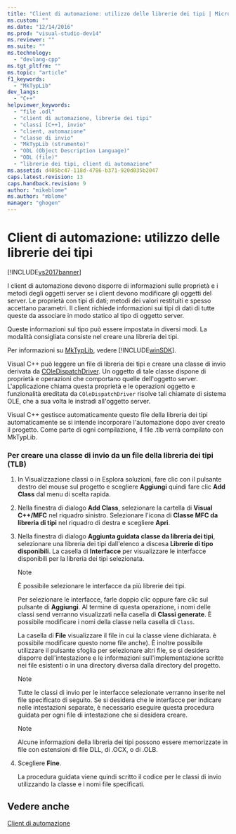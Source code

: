 ```yaml
---
title: "Client di automazione: utilizzo delle librerie dei tipi | Microsoft Docs"
ms.custom: ""
ms.date: "12/14/2016"
ms.prod: "visual-studio-dev14"
ms.reviewer: ""
ms.suite: ""
ms.technology: 
  - "devlang-cpp"
ms.tgt_pltfrm: ""
ms.topic: "article"
f1_keywords: 
  - "MkTypLib"
dev_langs: 
  - "C++"
helpviewer_keywords: 
  - "file .odl"
  - "client di automazione, librerie dei tipi"
  - "classi [C++], invio"
  - "client, automazione"
  - "classe di invio"
  - "MkTypLib (strumento)"
  - "ODL (Object Description Language)"
  - "ODL (file)"
  - "librerie dei tipi, client di automazione"
ms.assetid: d405bc47-118d-4786-b371-920d035b2047
caps.latest.revision: 13
caps.handback.revision: 9
author: "mikeblome"
ms.author: "mblome"
manager: "ghogen"
---
```

# Client di automazione: utilizzo delle librerie dei tipi
[!INCLUDE[vs2017banner](../assembler/inline/includes/vs2017banner.md)]

I client di automazione devono disporre di informazioni sulle proprietà e i metodi degli oggetti server se i client devono modificare gli oggetti del server.  Le proprietà con tipi di dati; metodi dei valori restituiti e spesso accettano parametri.  Il client richiede informazioni sui tipi di dati di tutte queste da associare in modo statico al tipo di oggetto server.  
  
 Queste informazioni sul tipo può essere impostata in diversi modi.  La modalità consigliata consiste nel creare una libreria dei tipi.  
  
 Per informazioni su [MkTypLib](http://msdn.microsoft.com/library/windows/desktop/aa366797), vedere [!INCLUDE[winSDK](../atl/includes/winsdk_md.md)].  
  
 Visual C\+\+ può leggere un file di libreria dei tipi e creare una classe di invio derivata da [COleDispatchDriver](../mfc/reference/coledispatchdriver-class.md).  Un oggetto di tale classe dispone di proprietà e operazioni che comportano quelle dell'oggetto server.  L'applicazione chiama questa proprietà e le operazioni oggetto e funzionalità ereditata da `COleDispatchDriver` risolve tali chiamate di sistema OLE, che a sua volta le instradi all'oggetto server.  
  
 Visual C\+\+ gestisce automaticamente questo file della libreria dei tipi automaticamente se si intende incorporare l'automazione dopo aver creato il progetto.  Come parte di ogni compilazione, il file .tlb verrà compilato con MkTypLib.  
  
### Per creare una classe di invio da un file della libreria dei tipi \(TLB\)  
  
1.  In Visualizzazione classi o in Esplora soluzioni, fare clic con il pulsante destro del mouse sul progetto e scegliere **Aggiungi** quindi fare clic **Add Class** dal menu di scelta rapida.  
  
2.  Nella finestra di dialogo **Add Class**, selezionare la cartella di **Visual C\+\+\/MFC** nel riquadro sinistro.  Selezionare l'icona di **Classe MFC da libreria di tipi** nel riquadro di destra e scegliere **Apri**.  
  
3.  Nella finestra di dialogo **Aggiunta guidata classe da libreria dei tipi**, selezionare una libreria dei tipi dall'elenco a discesa **Librerie di tipo disponibili**.  La casella di **Interfacce** per visualizzare le interfacce disponibili per la libreria dei tipi selezionata.  
  
    > [!NOTE]
    >  È possibile selezionare le interfacce da più librerie dei tipi.  
  
     Per selezionare le interfacce, farle doppio clic oppure fare clic sul pulsante di **Aggiungi**.  Al termine di questa operazione, i nomi delle classi send verranno visualizzati nella casella di **Classi generate**.  È possibile modificare i nomi della classe nella casella di `Class`.  
  
     La casella di **File** visualizzare il file in cui la classe viene dichiarata. è possibile modificare questo nome file anche\).  È inoltre possibile utilizzare il pulsante sfoglia per selezionare altri file, se si desidera disporre dell'intestazione e le informazioni sull'implementazione scritte nei file esistenti o in una directory diversa dalla directory del progetto.  
  
    > [!NOTE]
    >  Tutte le classi di invio per le interfacce selezionate verranno inserite nel file specificato di seguito.  Se si desidera che le interfacce per indicare nelle intestazioni separate, è necessario eseguire questa procedura guidata per ogni file di intestazione che si desidera creare.  
  
    > [!NOTE]
    >  Alcune informazioni della libreria dei tipi possono essere memorizzate in file con estensioni di file DLL, di .OCX, o di .OLB.  
  
4.  Scegliere **Fine**.  
  
     La procedura guidata viene quindi scritto il codice per le classi di invio utilizzando la classe e i nomi file specificati.  
  
## Vedere anche  
 [Client di automazione](../mfc/automation-clients.md)
